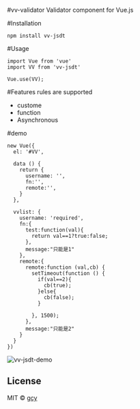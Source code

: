 #vv-validator
Validator component for Vue.js

#Installation
```
npm install vv-jsdt
```
#Usage
```
import Vue from 'vue'
import VV from 'vv-jsdt'

Vue.use(VV);

```
#Features
rules are supported
* custome 
* function 
* Asynchronous 

#demo
```
new Vue({
  el: '#VV',

  data () {
    return {
      username: '',
      fn:'',
      remote:'',
    }
  },

  vvlist: {
    username: 'required',
    fn:{
      test:function(val){
        return val==1?true:false;
      },
      message:"只能是1"
    },
    remote:{
      remote:function (val,cb) {
        setTimeout(function () {
          if(val==2){
            cb(true);
          }else{
            cb(false);
          }
        
        }, 1500);
      },
      message:"只能是2"
    }
  }
})
```
![vv-jsdt-demo](//img.wuage.com/14922235097878vvjsdt.gif)


## License

MIT © [gcy](https://segmentfault.com/blog/gcystar)